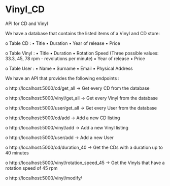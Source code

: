 # Vinyl_CD
API for CD and Vinyl 

We have a database that contains the listed items of a Vinyl and CD store: 

o Table CD : 
▪ Title
▪ Duration
▪ Year of release
▪ Price 

o Table Vinyl : 
▪ Title
▪ Duration
▪ Rotation Speed (Three possible values: 33.3, 45, 78 rpm - revolutions per 
minute)
▪ Year of release
▪ Price 

o Table User : 
▪ Name
▪ Surname
▪ Email
▪ Physical Address


We have an API that provides the following endpoints : 

o http://localhost:5000/cd/get_all  ->  Get every CD from the database 

o http://localhost:5000/vinyl/get_all  ->  Get every Vinyl from the database 

o http://localhost:5000/user/get_all  ->  Get every User from the database 

o http://localhost:5000/cd/add  ->  Add a new CD listing 

o http://localhost:5000/vinyl/add  ->  Add a new Vinyl listing 

o http://localhost:5000/user/add  ->  Add a new User 

o http://localhost:5000/cd/duration_40  ->  Get the CDs with a duration up to 40 minutes 

o http://localhost:5000/vinyl/rotation_speed_45  ->  Get the Vinyls that have a rotation speed of 45 rpm 

o http://localhost:5000/vinyl/modify/<title>/<year>  ->  Modify a Vinyl’s Year of release (eg http://localhost:5000/vinyl/modify/The Wall/1990 )

